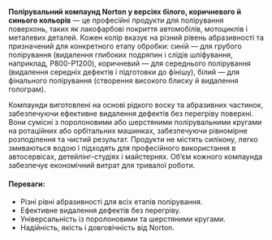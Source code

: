 **Полірувальний компаунд Norton у версіях білого, коричневого й синього кольорів** — це професійні продукти для полірування поверхонь, таких як лакофарбові покриття автомобілів, мотоциклів і металевих деталей. Кожен колір вказує на різний рівень абразивності та призначений для конкретного етапу обробки: синій — для грубого полірування (видалення глибоких подряпин і слідів шліфування, наприклад, P800-P1200), коричневий — для середнього полірування (видалення середніх дефектів і підготовки до фінішу), білий — для фінального полірування (створення високого блиску й видалення голограм).

Компаунди виготовлені на основі рідкого воску та абразивних частинок, забезпечуючи ефективне видалення дефектів без перегріву поверхні. Вони сумісні з поролоновими або шерстяними полірувальними кругами на ротаційних або орбітальних машинках, забезпечуючи рівномірне розподілення та чистий результат. Продукти не містять силікону, легко змиваються водою і підходять для професійного використання в автосервісах, детейлінг-студіях і майстернях. Об’єм кожного компаунда забезпечує економічний витрат для тривалої роботи.

#### Переваги:

- Різні рівні абразивності для всіх етапів полірування.
- Ефективне видалення дефектів без перегріву.
- Універсальність із поролоновими та шерстяними кругами.
- Надійність, якість і довговічність від Norton.
